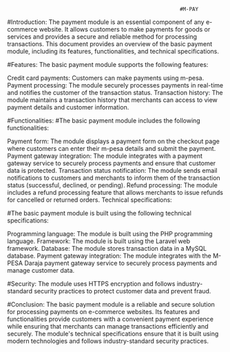                                                             #M-PAY

#Introduction:
The payment module is an essential component of any e-commerce website. It allows customers to make payments for goods or services and provides a secure
and reliable method for processing transactions. This document provides an overview of the basic payment module, including its features, functionalities,
and technical specifications.

#Features:
The basic payment module supports the following features:

Credit card payments:
Customers can make payments using m-pesa.
Payment processing:
The module securely processes payments in real-time and notifies the customer of the transaction status.
Transaction history:
The module maintains a transaction history that merchants can access to view payment details and customer information.


#Functionalities:
#The basic payment module includes the following functionalities:

Payment form:
The module displays a payment form on the checkout page where customers can enter their m-pesa details and submit the payment.
Payment gateway integration: The module integrates with a payment gateway service to securely process payments and ensure that customer data is protected.
Transaction status notification: The module sends email notifications to customers and merchants to inform them of the transaction status (successful,
 declined, or pending).
Refund processing: The module includes a refund processing feature that allows merchants to issue refunds for cancelled or returned orders.
Technical specifications:


#The basic payment module is built using the following technical specifications:

Programming language:
The module is built using the PHP programming language.
Framework: 
The module is built using the Laravel web framework.
Database:
The module stores transaction data in a MySQL database.
Payment gateway integration: 
The module integrates with the M-PESA Daraja payment gateway service to securely process payments and manage customer data.

#Security:
The module uses HTTPS encryption and follows industry-standard security practices to protect customer data and prevent fraud.

#Conclusion:
The basic payment module is a reliable and secure solution for processing payments on e-commerce websites. Its features and functionalities provide 
customers with a convenient payment experience while ensuring that merchants can manage transactions efficiently and securely. The module's technical 
specifications ensure that it is built using modern technologies and follows industry-standard security practices.




